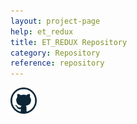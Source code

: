```yaml
---
layout: project-page
help: et_redux
title: ET_REDUX Repository
category: Repository
reference: repository
---
```



<a href="https://github.com/CIRDLES/ET_Redux" target="_blank">
<img src="/assets/icons/github_icon.png" alt="link to CHRONI repository" height="42" width="42">
</a>